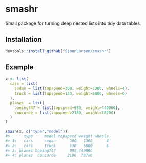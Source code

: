 smashr
======

Small package for turning deep nested lists into tidy data tables.

## Installation

```r
devtools::install_github("SimonLarsen/smashr")
```

## Example

```r
x <- list(
  cars = list(
    sedan = list(topspeed=300, weight=1300, wheels=4),
    truck = list(topspeed=130, weight=5000, wheels=6)
  ),
  planes  = list(
    boeing747 = list(topspeed=988, weight=440000),
    concorde = list(topspeed=2180, weight=78700)
  )
)

smash(x, c("type","model"))
#>      type     model topspeed weight wheels
#> 1:   cars     sedan      300   1300      4
#> 2:   cars     truck      130   5000      6
#> 3: planes boeing747      988 440000       
#> 4: planes  concorde     2180  78700       
```
